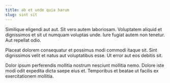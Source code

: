 ```yaml
---
title: ab et unde quia harum
slug: sint sit
---
```


Similique eligendi aut aut. Sit vero autem laboriosam. Voluptatem aliquid et dignissimos et sit ut numquam voluptas unde. Iure fugiat autem non tenetur. Aut repellat odio.

Placeat dolorem consequatur et possimus modi commodi itaque sit. Sint dignissimos velit et natus aut voluptatibus esse. Ut error aut eos debitis sit.

Dolor ipsum perferendis mollitia nostrum nesciunt mollitia nemo. Dolore iste modi odit expedita dicta saepe eius et. Temporibus et beatae ut facilis ex exercitationem mollitia.
